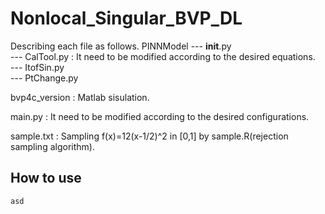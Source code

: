 # Nonlocal_Singular_BVP_DL

Describing each file as follows.
PINNModel 
    --- __init__.py  
    --- CalTool.py : It need to be modified according to the desired equations.  
    --- ItofSin.py  
    --- PtChange.py   
          
          
bvp4c_version : Matlab sisulation.


main.py : It need to be modified according to the desired configurations.


sample.txt : Sampling f(x)=12(x-1/2)^2 in [0,1] by sample.R(rejection sampling algorithm).



## How to use 
    asd
